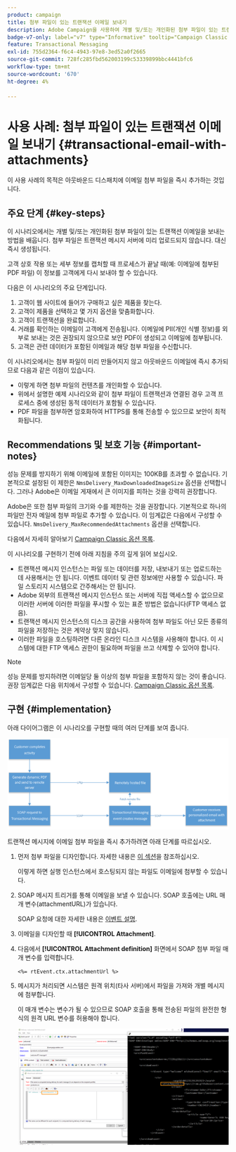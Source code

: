```yaml
---
product: campaign
title: 첨부 파일이 있는 트랜잭션 이메일 보내기
description: Adobe Campaign을 사용하여 개별 및/또는 개인화된 첨부 파일이 있는 트랜잭션 이메일을 보내는 방법을 알아봅니다
badge-v7-only: label="v7" type="Informative" tooltip="Campaign Classic v7에만 적용됩니다."
feature: Transactional Messaging
exl-id: 755d2364-f6c4-4943-97e8-3ed52a0f2665
source-git-commit: 728fc285fbd562003199c53339899bbc4441bfc6
workflow-type: tm+mt
source-wordcount: '670'
ht-degree: 4%

---
```


# 사용 사례: 첨부 파일이 있는 트랜잭션 이메일 보내기 {#transactional-email-with-attachments}



이 사용 사례의 목적은 아웃바운드 디스패치에 이메일 첨부 파일을 즉시 추가하는 것입니다.

## 주요 단계 {#key-steps}

이 시나리오에서는 개별 및/또는 개인화된 첨부 파일이 있는 트랜잭션 이메일을 보내는 방법을 배웁니다. 첨부 파일은 트랜잭션 메시지 서버에 미리 업로드되지 않습니다. 대신 즉시 생성됩니다.

고객 상호 작용 또는 세부 정보를 캡처할 때 프로세스가 끝날 때(예: 이메일에 첨부된 PDF 파일) 이 정보를 고객에게 다시 보내야 할 수 있습니다.

다음은 이 시나리오의 주요 단계입니다.

1. 고객이 웹 사이트에 들어가 구매하고 싶은 제품을 찾는다.
1. 고객이 제품을 선택하고 몇 가지 옵션을 맞춤화합니다.
1. 고객이 트랜잭션을 완료합니다.
1. 거래를 확인하는 이메일이 고객에게 전송됩니다. 이메일에 PII(개인 식별 정보)를 외부로 보내는 것은 권장되지 않으므로 보안 PDF이 생성되고 이메일에 첨부됩니다.
1. 고객은 관련 데이터가 포함된 이메일과 해당 첨부 파일을 수신합니다.

이 시나리오에서는 첨부 파일이 미리 만들어지지 않고 아웃바운드 이메일에 즉시 추가되므로 다음과 같은 이점이 있습니다.

* 이렇게 하면 첨부 파일의 컨텐츠를 개인화할 수 있습니다.
* 위에서 설명한 예제 시나리오와 같이 첨부 파일이 트랜잭션과 연결된 경우 고객 프로세스 중에 생성된 동적 데이터가 포함될 수 있습니다.
* PDF 파일을 첨부하면 암호화하여 HTTPS를 통해 전송할 수 있으므로 보안이 최적화됩니다.

## Recommendations 및 보호 기능 {#important-notes}

성능 문제를 방지하기 위해 이메일에 포함된 이미지는 100KB를 초과할 수 없습니다. 기본적으로 설정된 이 제한은 `NmsDelivery_MaxDownloadedImageSize` 옵션을 선택합니다. 그러나 Adobe은 이메일 게재에서 큰 이미지를 피하는 것을 강력히 권장합니다.

Adobe은 또한 첨부 파일의 크기와 수를 제한하는 것을 권장합니다. 기본적으로 하나의 파일만 전자 메일에 첨부 파일로 추가할 수 있습니다. 이 임계값은 다음에서 구성할 수 있습니다. `NmsDelivery_MaxRecommendedAttachments` 옵션을 선택합니다.

다음에서 자세히 알아보기 [Campaign Classic 옵션 목록](../../installation/using/configuring-campaign-options.md#delivery).

이 시나리오를 구현하기 전에 아래 지침을 주의 깊게 읽어 보십시오.

* 트랜잭션 메시지 인스턴스는 파일 또는 데이터를 저장, 내보내기 또는 업로드하는 데 사용해서는 안 됩니다. 이벤트 데이터 및 관련 정보에만 사용할 수 있습니다. 파일 스토리지 시스템으로 간주해서는 안 됩니다.
* Adobe 외부의 트랜잭션 메시지 인스턴스 또는 서버에 직접 액세스할 수 없으므로 이러한 서버에 이러한 파일을 푸시할 수 있는 표준 방법은 없습니다(FTP 액세스 없음).
* 트랜잭션 메시지 인스턴스의 디스크 공간을 사용하여 첨부 파일도 아닌 모든 종류의 파일을 저장하는 것은 계약상 맞지 않습니다.
* 이러한 파일을 호스팅하려면 다른 온라인 디스크 시스템을 사용해야 합니다. 이 시스템에 대한 FTP 액세스 권한이 필요하며 파일을 쓰고 삭제할 수 있어야 합니다.

>[!NOTE]
>
>성능 문제를 방지하려면 이메일당 둘 이상의 첨부 파일을 포함하지 않는 것이 좋습니다. 권장 임계값은 다음 위치에서 구성할 수 있습니다. [Campaign Classic 옵션 목록](../../installation/using/configuring-campaign-options.md#delivery).

## 구현 {#implementation}

아래 다이어그램은 이 시나리오를 구현할 때의 여러 단계를 보여 줍니다.

![](assets/message-center-uc1.png)

트랜잭션 메시지에 이메일 첨부 파일을 즉시 추가하려면 아래 단계를 따르십시오.

1. 먼저 첨부 파일을 디자인합니다. 자세한 내용은 [이 섹션](../../delivery/using/attaching-files.md#attach-a-personalized-file)을 참조하십시오.

   이렇게 하면 실행 인스턴스에서 호스팅되지 않는 파일도 이메일에 첨부할 수 있습니다.

1. SOAP 메시지 트리거를 통해 이메일을 보낼 수 있습니다. SOAP 호출에는 URL 매개 변수(attachmentURL)가 있습니다.

   SOAP 요청에 대한 자세한 내용은 [이벤트 설명](../../message-center/using/event-description.md).

1. 이메일을 디자인할 때 **[!UICONTROL Attachment]**.

1. 다음에서 **[!UICONTROL Attachment definition]** 화면에서 SOAP 첨부 파일 매개 변수를 입력합니다.

   ```
   <%= rtEvent.ctx.attachmentUrl %>
   ```

1. 메시지가 처리되면 시스템은 원격 위치(타사 서버)에서 파일을 가져와 개별 메시지에 첨부합니다.

   이 매개 변수는 변수가 될 수 있으므로 SOAP 호출을 통해 전송된 파일의 완전한 형식의 원격 URL 변수를 허용해야 합니다.

   ![](assets/message-center-uc2.png)
